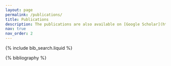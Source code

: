 ```yaml
---
layout: page
permalink: /publications/
title: Publications
description: The publications are also available on [Google Scholar](https://scholar.google.com/citations?user=cLfMY9wAAAAJ&hl=en) or [ResearchGate](http://researchgate.net/profile/Dongkyu-Lee-20?ev=hdr_xprf&_tp=eyJjb250ZXh0Ijp7ImZpcnN0UGFnZSI6ImhvbWUiLCJwYWdlIjoicHVibGljYXRpb24iLCJwb3NpdGlvbiI6Imdsb2JhbEhlYWRlciJ9fQ).
nav: true
nav_order: 2
---
```




<!-- _pages/publications.md -->

<!-- Bibsearch Feature -->

{% include bib_search.liquid %}

<div class="publications">

{% bibliography %}

</div>
